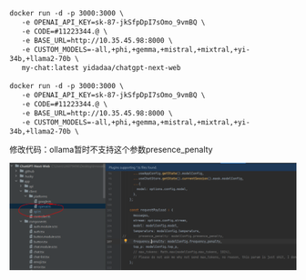```
docker run -d -p 3000:3000 \
   -e OPENAI_API_KEY=sk-87-jkSfpDpI7sOmo_9vmBQ \
   -e CODE=#11223344.@ \
   -e BASE_URL=http://10.35.45.98:8000 \
   -e CUSTOM_MODELS=-all,+phi,+gemma,+mistral,+mixtral,+yi-34b,+llama2-70b \
   my-chat:latest yidadaa/chatgpt-next-web
   
docker run -d -p 3000:3000 \
   -e OPENAI_API_KEY=sk-87-jkSfpDpI7sOmo_9vmBQ \
   -e CODE=#11223344.@ \
   -e BASE_URL=http://10.35.45.98:8000 \
   -e CUSTOM_MODELS=-all,+phi,+gemma,+mistral,+mixtral,+yi-34b,+llama2-70b \
```

修改代码：ollama暂时不支持这个参数presence_penalty

![](images/WEBRESOURCE458a1c3875f74963e80afe570f380566image.png)